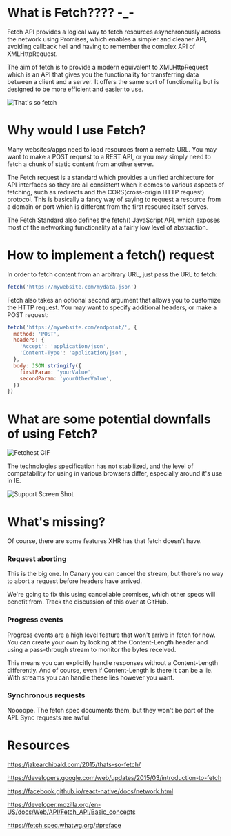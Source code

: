 # What is Fetch???? -_-

Fetch API provides a logical way to fetch resources asynchronously across the network using Promises, which enables a simpler and cleaner API, avoiding callback hell and having to remember the complex API of XMLHttpRequest.

The aim of fetch is to provide a modern equivalent to XMLHttpRequest which is an API that gives you the functionality for transferring data between a client and a server. It offers the same sort of functionality but is designed to be more efficient and easier to use.

![That's so fetch](http://res.cloudinary.com/strannikad/image/upload/v1495159590/download_1_wxeilr.gif)

# Why would I use Fetch?

Many websites/apps need to load resources from a remote URL. You may want to make a POST request to a REST API, or you may simply need to fetch a chunk of static content from another server.

The Fetch request is a standard which provides a unified architecture for API interfaces so they are all consistent when it comes to various aspects of fetching, such as redirects and the CORS(cross-origin HTTP request) protocol. This is basically a fancy way of saying to request a resource from a domain or port which is different from the first resource itself serves.

The Fetch Standard also defines the fetch() JavaScript API, which exposes most of the networking functionality at a fairly low level of abstraction.

# How to implement a fetch() request

In order to fetch content from an arbitrary URL, just pass the URL to fetch:
``` javascript
fetch('https://mywebsite.com/mydata.json')
```
Fetch also takes an optional second argument that allows you to customize the HTTP request. You may want to specify additional headers, or make a POST request:
``` javascript
fetch('https://mywebsite.com/endpoint/', {
  method: 'POST',
  headers: {
    'Accept': 'application/json',
    'Content-Type': 'application/json',
  },
  body: JSON.stringify({
    firstParam: 'yourValue',
    secondParam: 'yourOtherValue',
  })
})
```

# What are some potential downfalls of using Fetch?

![Fetchest GIF](http://res.cloudinary.com/strannikad/image/upload/v1495159386/download_hlpid7.gif)


The technologies specification has not stabilized, and the level of compatability for using in various browsers differ, especially around it's use in IE. 

![Support Screen Shot](http://res.cloudinary.com/strannikad/image/upload/c_scale,w_887/v1495159240/Fetch_Support_gx44o6.png)

# What's missing?
Of course, there are some features XHR has that fetch doesn't have.

### Request aborting
This is the big one. In Canary you can cancel the stream, but there's no way to abort a request before headers have arrived.

We're going to fix this using cancellable promises, which other specs will benefit from. Track the discussion of this over at GitHub.

### Progress events
Progress events are a high level feature that won't arrive in fetch for now. You can create your own by looking at the Content-Length header and using a pass-through stream to monitor the bytes received.

This means you can explicitly handle responses without a Content-Length differently. And of course, even if Content-Length is there it can be a lie. With streams you can handle these lies however you want.

### Synchronous requests
Noooope. The fetch spec documents them, but they won't be part of the API. Sync requests are awful.

# Resources

https://jakearchibald.com/2015/thats-so-fetch/

https://developers.google.com/web/updates/2015/03/introduction-to-fetch

https://facebook.github.io/react-native/docs/network.html

https://developer.mozilla.org/en-US/docs/Web/API/Fetch_API/Basic_concepts

https://fetch.spec.whatwg.org/#preface
